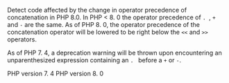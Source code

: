 Detect code affected by the change in operator precedence of concatenation in PHP 8.0.
In PHP < 8. 0 the operator precedence of `. `, `+` and `-` are the same. 
As of PHP 8. 0, the operator precedence of the concatenation operator will be
lowered to be right below the `<<` and `>>` operators. 

As of PHP 7. 4, a deprecation warning will be thrown upon encountering an
unparenthesized expression containing an `. ` before a `+` or `-`. 

PHP version 7. 4
PHP version 8. 0